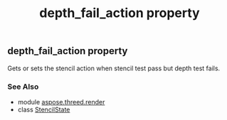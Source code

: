 ﻿---
title: depth_fail_action property
second_title: Aspose.3D for Python via .NET API References
description: 
type: docs
weight: 40
url: /python-net/aspose.threed.render/stencilstate/depth_fail_action/
is_root: false
---

## depth_fail_action property


Gets or sets the stencil action when stencil test pass but depth test fails.

### See Also
* module [aspose.threed.render](../../)
* class [StencilState](/3d/python-net/aspose.threed.render/stencilstate)
